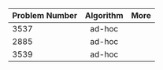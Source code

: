 | Problem Number        | Algorithm  | More |
| ------------- |:-------------:|:-------------:|
|3537| ad-hoc ||
|2885| ad-hoc ||
|3539| ad-hoc ||
